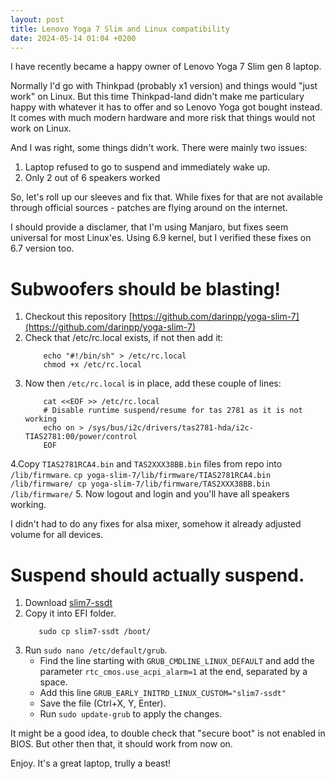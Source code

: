 ```yaml
---
layout: post
title: Lenovo Yoga 7 Slim and Linux compatibility
date: 2024-05-14 01:04 +0200
---
```

I have recently became a happy owner of Lenovo Yoga 7 Slim gen 8 laptop. 

Normally I'd go with Thinkpad (probably x1 version) and things would "just work" on Linux. But this time Thinkpad-land didn't make me particulary happy with whatever it has to offer and so Lenovo Yoga got bought instead. It comes with much modern hardware and more risk that things would not work on Linux.

And I was right, some things didn't work. There were mainly two issues:

1. Laptop refused to go to suspend and immediately wake up.
2. Only 2 out of 6 speakers worked

So, let's roll up our sleeves and fix that. While fixes for that are not available through official sources - patches are flying around on the internet. 

I should provide a disclamer, that I'm using Manjaro, but fixes seem universal for most Linux'es. Using 6.9 kernel, but I verified these fixes on 6.7 version too.

# Subwoofers should be blasting!
1. Checkout this repository [https://github.com/darinpp/yoga-slim-7](https://github.com/darinpp/yoga-slim-7)
2. Check that /etc/rc.local exists, if not then add it:
    ```
        echo "#!/bin/sh" > /etc/rc.local
        chmod +x /etc/rc.local
    ```
3. Now then `/etc/rc.local` is in place, add these couple of lines:
    ```
        cat <<EOF >> /etc/rc.local
        # Disable runtime suspend/resume for tas 2781 as it is not working
        echo on > /sys/bus/i2c/drivers/tas2781-hda/i2c-TIAS2781:00/power/control
        EOF
    ```
4.Copy `TIAS2781RCA4.bin` and `TAS2XXX38BB.bin` files from repo into `/lib/firmware`.
    ```
        cp yoga-slim-7/lib/firmware/TIAS2781RCA4.bin /lib/firmware/
        cp yoga-slim-7/lib/firmware/TAS2XXX38BB.bin /lib/firmware/
    ```
5. Now logout and login and you'll have all speakers working.

I didn't had to do any fixes for alsa mixer, somehow it already adjusted volume for all devices. 

# Suspend should actually suspend.

1. Download [slim7-ssdt](https://gitlab.freedesktop.org/drm/amd/uploads/9fe228c7aa403b78c61fb1e29b3b35e3/slim7-ssdt)
2. Copy it into EFI folder.
    ```
       sudo cp slim7-ssdt /boot/
    ```
4. Run `sudo nano /etc/default/grub`.
    - Find the line starting with `GRUB_CMDLINE_LINUX_DEFAULT` and add the parameter `rtc_cmos.use_acpi_alarm=1` at the end, separated by a space.
    - Add this line `GRUB_EARLY_INITRD_LINUX_CUSTOM="slim7-ssdt"`
    - Save the file (Ctrl+X, Y, Enter).
    - Run `sudo update-grub` to apply the changes.

It might be a good idea, to double check that "secure boot" is not enabled in BIOS. But other then that, it should work from now on.

Enjoy. It's a great laptop, trully a beast!
